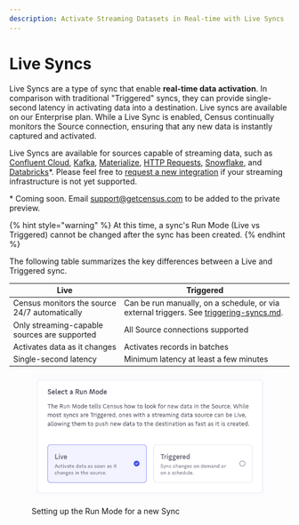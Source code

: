 ```yaml
---
description: Activate Streaming Datasets in Real-time with Live Syncs
---
```


# Live Syncs

Live Syncs are a type of sync that enable **real-time data activation**. In comparison with traditional "Triggered" syncs, they can provide single-second latency in activating data into a destination. Live syncs are available on our Enterprise plan. While a Live Sync is enabled, Census continually monitors the Source connection, ensuring that any new data is instantly captured and activated.

Live Syncs are available for sources capable of streaming data, such as [Confluent Cloud](../../sources/confluent-cloud.md), [Kafka](../../sources/available-sources/kafka.md), [Materialize](../../sources/materialize.md), [HTTP Requests](../../sources/available-sources/http-request.md), [Snowflake](../../sources/snowflake.md), and [Databricks](../../sources/databricks.md)\*. Please feel free to [request a new integration](https://www.getcensus.com/request-an-integration?hsCtaTracking=a5c60288-2577-4ade-8fc6-e453ba20cd0d%7C5f94cdfe-1f8f-457f-8e34-80e2af1c9fb2) if your streaming infrastructure is not yet supported.

\* Coming soon. Email support@getcensus.com to be added to the private preview.

{% hint style="warning" %}
At this time, a sync's Run Mode (Live vs Triggered) cannot be changed after the sync has been created.
{% endhint %}

The following table summarizes the key differences between a Live and Triggered sync.



| Live                                          | Triggered                                                                                                               |
| --------------------------------------------- | ----------------------------------------------------------------------------------------------------------------------- |
| Census monitors the source 24/7 automatically | Can be run manually, on a schedule, or via external triggers. See [triggering-syncs.md](triggering-syncs.md "mention"). |
| Only streaming-capable sources are supported  | All Source connections supported                                                                                        |
| Activates data as it changes                  | Activates records in batches                                                                                            |
| Single-second latency                         | Minimum latency at least a few minutes                                                                                  |



<figure><img src="../../.gitbook/assets/screenshot 2024-01-11 at 12.16.png" alt=""><figcaption><p>Setting up the Run Mode for a new Sync</p></figcaption></figure>
